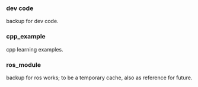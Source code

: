 
### dev code 
backup for dev code.

### cpp_example
  cpp learning examples.

### ros_module
  backup for ros works; to be a temporary cache, also as reference for future.
